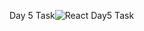 Day 5 Task![React Day5 Task](https://github.com/RoshiniViswa/ReactJS/assets/157112746/ee499b62-932c-4cea-b591-0810dff0df0e)
